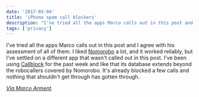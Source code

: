 ```yaml
---
date: '2017-03-04'
title: 'iPhone spam call blockers'
description: "I've tried all the apps Marco calls out in this post and I agree with his assessment of all of them. I liked Nomorobo a lot, and it worked reliably, but I've settled on a different app that wasn't called out in this post."
tags: ['privacy']
---
```


I've tried all the apps Marco calls out in this post and I agree with his assessment of all of them. I liked [Nomorobo](https://www.nomorobo.com) a lot, and it worked reliably, but I've settled on a different app that wasn't called out in this post. I've been using [Callblock](https://callblockapp.com) for the past week and like that its database extends beyond the robocallers covered by Nomorobo. It's already blocked a few calls and nothing that shouldn't get through has gotten through.

_[Via Marco Arment](https://marco.org/2017/01/08/call-blockers)._<!-- excerpt -->
